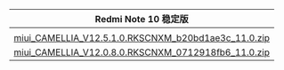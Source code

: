 | Redmi Note 10  稳定版    |
| ---- |
| []()    |
| [miui_CAMELLIA_V12.5.1.0.RKSCNXM_b20bd1ae3c_11.0.zip](https://hugeota.d.miui.com/V12.5.1.0.RKSCNXM/miui_CAMELLIA_V12.5.1.0.RKSCNXM_b20bd1ae3c_11.0.zip)    |
| [miui_CAMELLIA_V12.0.8.0.RKSCNXM_0712918fb6_11.0.zip](https://hugeota.d.miui.com/V12.0.8.0.RKSCNXM/miui_CAMELLIA_V12.0.8.0.RKSCNXM_0712918fb6_11.0.zip)    |
